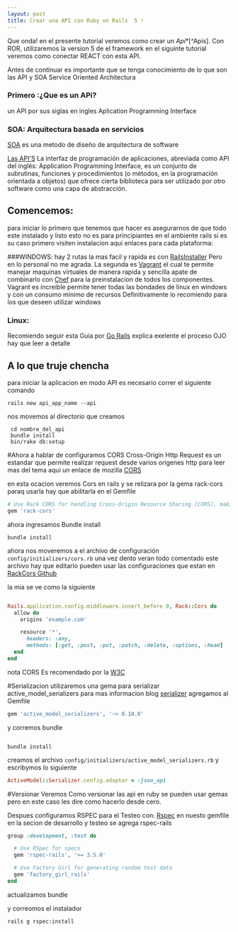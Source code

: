 ```yaml
---
layout: post
title: Crear una API con Ruby on Rails  5 !
---
```


Que onda! en el presente tutorial veremos como crear un  *Api**[^Apis].  Con ROR, utilizaremos la version 5 de el framework en el siguinte tutorial veremos como conectar REACT con esta API.

Antes de continuar es importante que se tenga conocimiento de lo que son las API y SOA Service Oriented Architectura


### Primero :¿Que es un APi?
un API por sus siglas en ingles Aplication Programming Interface

### SOA: Arquitectura basada en servicios
[SOA](http://www.epicor.com/lac/solutions/soa.aspx) es una metodo de diseño de arquitectura de software



[Las API'S](http://www.ticbeat.com/tecnologias/que-es-una-api-para-que-sirve/) La interfaz de programación de aplicaciones, abreviada como API del inglés: Application Programming Interface, es un conjunto de subrutinas, funciones y procedimientos (o métodos, en la programación orientada a objetos) que ofrece cierta biblioteca para ser utilizado por otro software como una capa de abstracción.

## Comencemos:
para iniciar lo primero que tenemos que hacer es asegurarnos de que todo este instalado y listo esto no es para principiantes en el ambiente rails si es su caso primero visiten instalacion aqui enlaces para cada plataforma:

###WINDOWS:
hay 2 rutas la mas facil y rapida es con [RailsInstaller](http://railsinstaller.org/en) Pero en lo personal no me agrada.
La segunda es [Vagrant](https://www.vagrantup.com/) el cual te permite manejar maquinas virtuales de manera rapida y sencilla apate de combinarlo con [Chef](https://www.chef.io/chef/) para la preinstalacion de todos los componentes. Vagrant es increible permite tener todas las bondades de linux en windows y con un consumo minimo de recursos Definitivamente lo recomiendo para los que deseen utilizar windows

### Linux:
Recomiendo seguir esta Guia por [Go Rails](https://gorails.com/setup/ubuntu/16.04)
explica exelente el proceso OJO hay que leer a detalle
## A lo que truje chencha
para iniciar la aplicacion en modo API es necesario correr el siguiente comando
```shell
rails new api_app_name --api
```
nos movemos al directorio que creamos
```shell
 cd nombre_del_api
 bundle install
 bin/rake db:setup
```
#Ahora a hablar de configuramos
CORS Cross-Origin Http Request es un estandar que permite realizar request desde varios origenes http para leer mas del tema aqui un enlace de mozilla [CORS](https://developer.mozilla.org/es/docs/Web/HTTP/Access_control_CORS)

en esta ocacion veremos Cors en rails y se relizara por la gema rack-cors paraq usarla hay que abilitarla en el Gemfile
```ruby
# Use Rack CORS for handling Cross-Origin Resource Sharing (CORS), making cross-origin AJAX possible
gem 'rack-cors'

```
ahora ingresamos Bundle install

```shell
bundle install
```

ahora nos moveremos a el archivo de configuración `config/initializers/cors.rb` una vez dento veran todo comentado este archivo hay que editarlo pueden usar las configuraciones que estan en [RackCors Github](https://github.com/cyu/rack-cors/)

la mia se ve como la siguiente
```ruby

Rails.application.config.middleware.insert_before 0, Rack::Cors do
  allow do
    origins 'example.com'

    resource '*',
      headers: :any,
      methods: [:get, :post, :put, :patch, :delete, :options, :head]
  end
end

```

nota CORS Es recomendado por la [W3C](https://www.w3.org/)


#Serializacion
utilizaremos una gema para serializar active_model_serializers
para mas informacion blog [serializer](https://www.sitepoint.com/active-model-serializers-rails-and-json-oh-my/)
agregamos al Gemfile
```ruby
gem 'active_model_serializers', '~> 0.10.0'
```
y corremos bundle
```shell

bundle install

```
creamos el archivo `config/initializers/active_model_serializers.rb` y escribymos lo siguiente
```ruby
ActiveModel::Serializer.config.adapter = :json_api
```

#Versionar
Veremos Como versionar las api en ruby se pueden usar gemas pero en este caso les dire como hacerlo desde cero.



Despues configuramos RSPEC para el Testeo con:
[Rspec](http://rspec.info/)
en nuesto gemfile en la secion de desarrollo y testeo se agrega rspec-rails

```ruby
group :development, :test do

  # Use RSpec for specs
  gem 'rspec-rails', '>= 3.5.0'

  # Use Factory Girl for generating random test data
  gem 'factory_girl_rails'
end

```

actualizamos bundle

y correomos el instalador

```shell
rails g rspec:install

```
